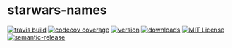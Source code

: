 # starwars-names
[![travis build](https://img.shields.io/travis/andrewFanFair/starwars-names.svg?style=flat-square)](https://travis-ci.org/andrewFanFair/starwars-names)
[![codecov coverage](https://img.shields.io/codecov/c/github/andrewFanFair/starwars-names.svg?style=flat-square)](https://codecov.io/github/andrewFanFair/starwars-names)
[![version](https://img.shields.io/npm/v/starwars-names.svg?style=flat-square)](http://npm.im/starwars-names)
[![downloads](https://img.shields.io/npm/dm/starwars-names.svg?style=flat-square)](http://npm-stat.com/charts.html?package=starwars-names&from=2015-08-01)
[![MIT License](https://img.shields.io/npm/l/starwars-names.svg?style=flat-square)](http://opensource.org/licenses/MIT)
[![semantic-release](https://img.shields.io/badge/%20%20%F0%9F%93%A6%F0%9F%9A%80-semantic--release-e10079.svg?style=flat-square)](https://github.com/semantic-release/semantic-release)
